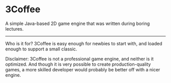 3Coffee
=======

A simple Java-based 2D game engine that was written during boring lectures.
________________________________________________________________________

Who is it for?
3Coffee is easy enough for newbies to start with, and loaded enough to support a small classic.

Disclaimer:
3Coffee is not a professional game engine, and neither is it optimized.
And though it is very possible to create production-quality games, a more skilled developer would
probably be better off with a nicer engine.
